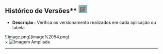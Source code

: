 ## Histórico de Versões** ![image.png](image%2053.png)

- **Descrição :**  Verifica os versionamento realizados em cada aplicação ou tabela

<label for="modal-toggle-55">
![image.png](image%2054.png)
</label>
<input type="checkbox" id="modal-toggle-55" style="display:none;">
<div class="modal">
<label for="modal-toggle-55" class="close">&times;</label>
<img scr="/seguranca/image%2054.png" alt="Imagem Ampliada">
</div>

--- 